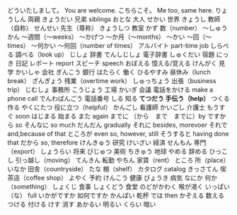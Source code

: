 どういたしまして。 You are welcome.
こちらこそ。 Me too, same here.
りょうしん          両親
きょうだい          兄弟    siblings
おとな              大人
せかい              世界
きょうし            教師（自称）
せんせい            先生（尊称）
きょうしつ          教室
かず                数（number）
～しゅうかん        ～週間（～weeks）
～かげつ            ～か月（～months）
～かい             ～回（～times）
～何かい            ～何回（number of times）
アルバイト          part-time job
しらべる            調べる（look up）
じしょ              辞書
でんしじしょ        電子辞書
しゅくだい          宿題
にっき              日記
レポート            report
スピーチ            speech
おぼえる            憶える/覚える
けんがく            見学
かいしゃ            会社
ぎんこう            銀行
はたらく            働く
ひるやすみ          昼休み（lunch break）
ざんぎょう          残業（overtime work）
しゅっちょう        出張（business trip）
じむしょ            事務所
こうじょう          工場
かいぎ              会議
電話をかける        make a phone call
でんわばんごう      電話番号
しる               知る
**てつだう           手伝う（help）**
つくる             作る
やくにたつ          役に立つ（helpful）
かんごし            看護師
かいごし            介護士
もうすぐ            soon
はじまる            始まる
また                again
までに              （から　まで　までに）by
ですから             so
そんなに             so much
だんだん             gradually
それに              besides, morevoer
それで              and,because of that
ところが            even so, however, still
そうすると          having done that
だから              so, therefore
けんきゅう          研究
けいざい            経済
せんもん            専門（export）
しょうらい          将来
びじゅつ            美術
ちきゅう            地球
やめる              辞める
ひっこし            引っ越し（moving）
てんきん            転勤
やちん              家賃（rent）
ところ              所（place）
いなか              田舎（countryside）
たな                棚（shelf）
カタログ            catalog
きっさてん          喫茶店（coffee shop）
よやく              予約
けんこう            健康
びょうき            病気
なにか              何か（something）
しょくじ            食事
しょくどう          食堂
のどがかわく        喉が渇く
いっぱい（な）       full
いかがですか        如何ですか
かんぱい            乾杯
では                then
かぞえる            数える
つける              付ける
けす                消す
あかるい            明るい
くらい              暗い